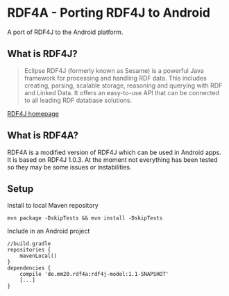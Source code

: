 # RDF4A - Porting RDF4J to Android

A port of RDF4J to the Android platform.

## What is RDF4J?

> Eclipse RDF4J (formerly known as Sesame) is a powerful Java framework for processing and handling RDF data. This includes creating, parsing, scalable storage, reasoning and querying with RDF and Linked Data. It offers an easy-to-use API that can be connected to all leading RDF database solutions.

[RDF4J homepage](http://rdf4j.org/)

## What is RDF4A?

RDF4A is a modified version of RDF4J which can be used in Android apps. It is based on RDF4J 1.0.3. At the moment not everything has been tested so they may be some issues or instabilities.

## Setup

Install to local Maven repository
```
mvn package -DskipTests && mvn install -DskipTests
```

Include in an Android project
```
//build.gradle
repositories {
    mavenLocal()
}
dependencies {
    compile 'de.mm20.rdf4a:rdf4j-model:1.1-SNAPSHOT'
    [...]
}
```
